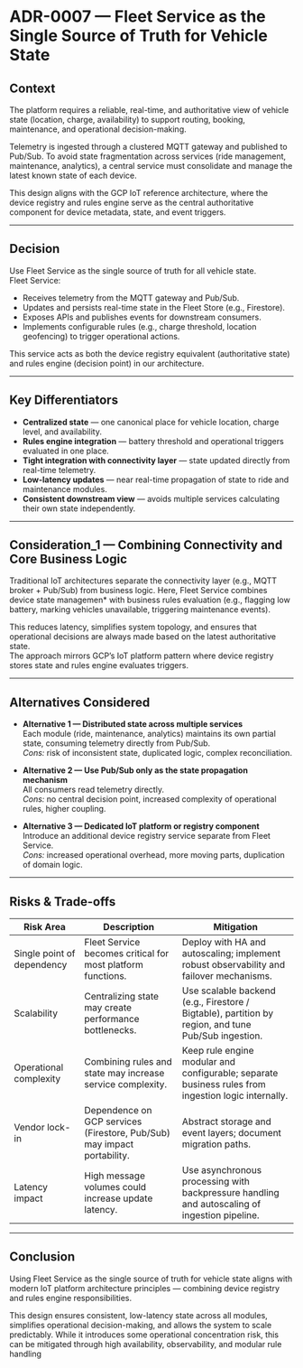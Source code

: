 # ADR-0007 — Fleet Service as the Single Source of Truth for Vehicle State

## Context

The platform requires a reliable, real-time, and authoritative view of vehicle state (location, charge, availability) to support routing, booking, maintenance, and operational decision-making.  

Telemetry is ingested through a clustered MQTT gateway and published to Pub/Sub. To avoid state fragmentation across services (ride management, maintenance, analytics), a central service must consolidate and manage the latest known state of each device.

This design aligns with the GCP IoT reference architecture, where the device registry and rules engine serve as the central authoritative component for device metadata, state, and event triggers.

---

## Decision

Use Fleet Service as the single source of truth for all vehicle state.  
Fleet Service:
- Receives telemetry from the MQTT gateway and Pub/Sub.  
- Updates and persists real-time state in the Fleet Store (e.g., Firestore).  
- Exposes APIs and publishes events for downstream consumers.  
- Implements configurable rules (e.g., charge threshold, location geofencing) to trigger operational actions.  

This service acts as both the device registry equivalent (authoritative state) and rules engine (decision point) in our architecture.

---

## Key Differentiators

- **Centralized state** — one canonical place for vehicle location, charge level, and availability.  
- **Rules engine integration** — battery threshold and operational triggers evaluated in one place.  
- **Tight integration with connectivity layer** — state updated directly from real-time telemetry.  
- **Low-latency updates** — near real-time propagation of state to ride and maintenance modules.  
- **Consistent downstream view** — avoids multiple services calculating their own state independently.

---

## Consideration_1 — Combining Connectivity and Core Business Logic

Traditional IoT architectures separate the connectivity layer (e.g., MQTT broker + Pub/Sub) from business logic. Here, Fleet Service combines device state managemen* with business rules evaluation (e.g., flagging low battery, marking vehicles unavailable, triggering maintenance events).  

This reduces latency, simplifies system topology, and ensures that operational decisions are always made based on the latest authoritative state.  
The approach mirrors GCP’s IoT platform pattern where device registry stores state and rules engine evaluates triggers.

---

## Alternatives Considered

- **Alternative 1 — Distributed state across multiple services**  
  Each module (ride, maintenance, analytics) maintains its own partial state, consuming telemetry directly from Pub/Sub.  
  *Cons:* risk of inconsistent state, duplicated logic, complex reconciliation.

- **Alternative 2 — Use Pub/Sub only as the state propagation mechanism**  
  All consumers read telemetry directly.  
  *Cons:* no central decision point, increased complexity of operational rules, higher coupling.

- **Alternative 3 — Dedicated IoT platform or registry component**  
  Introduce an additional device registry service separate from Fleet Service.  
  *Cons:* increased operational overhead, more moving parts, duplication of domain logic.

---

## Risks & Trade-offs

| Risk Area                     | Description                                                                                          | Mitigation                                                                                                 |
|-------------------------------|------------------------------------------------------------------------------------------------------|-------------------------------------------------------------------------------------------------------------|
| Single point of dependency     | Fleet Service becomes critical for most platform functions.                                          | Deploy with HA and autoscaling; implement robust observability and failover mechanisms.                     |
| Scalability                    | Centralizing state may create performance bottlenecks.                                               | Use scalable backend (e.g., Firestore / Bigtable), partition by region, and tune Pub/Sub ingestion.         |
| Operational complexity         | Combining rules and state may increase service complexity.                                          | Keep rule engine modular and configurable; separate business rules from ingestion logic internally.         |
| Vendor lock-in                 | Dependence on GCP services (Firestore, Pub/Sub) may impact portability.                             | Abstract storage and event layers; document migration paths.                                               |
| Latency impact                 | High message volumes could increase update latency.                                                 | Use asynchronous processing with backpressure handling and autoscaling of ingestion pipeline.              |

---

## Conclusion

Using Fleet Service as the single source of truth for vehicle state aligns with modern IoT platform architecture principles — combining device registry and rules engine responsibilities.  

This design ensures consistent, low-latency state across all modules, simplifies operational decision-making, and allows the system to scale predictably. While it introduces some operational concentration risk, this can be mitigated through high availability, observability, and modular rule handling
